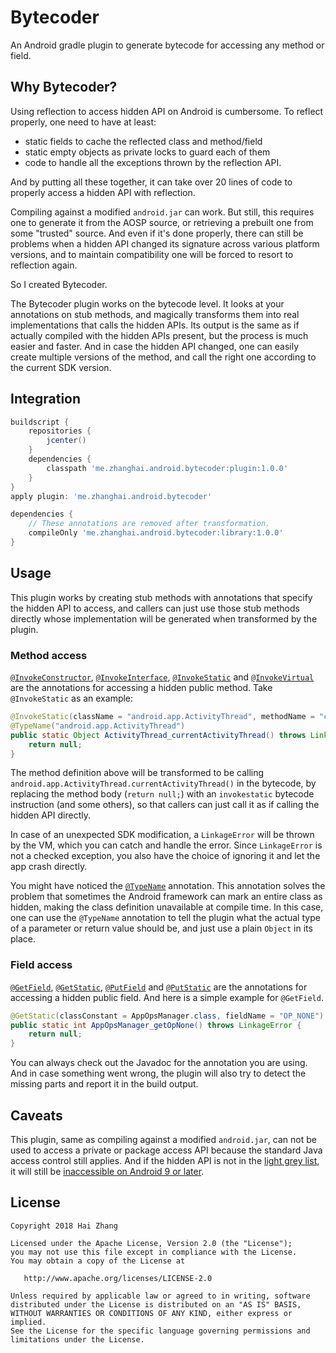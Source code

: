 # Bytecoder

An Android gradle plugin to generate bytecode for accessing any method or field.

## Why Bytecoder?

Using reflection to access hidden API on Android is cumbersome. To reflect properly, one need to have at least:

- static fields to cache the reflected class and method/field
- static empty objects as private locks to guard each of them
- code to handle all the exceptions thrown by the reflection API.

And by putting all these together, it can take over 20 lines of code to properly access a hidden API with reflection.

Compiling against a modified `android.jar` can work. But still, this requires one to generate it from the AOSP source, or retrieving a prebuilt one from some "trusted" source. And even if it's done properly, there can still be problems when a hidden API changed its signature across various platform versions, and to maintain compatibility one will be forced to resort to reflection again.

So I created Bytecoder.

The Bytecoder plugin works on the bytecode level. It looks at your annotations on stub methods, and magically transforms them into real implementations that calls the hidden APIs. Its output is the same as if actually compiled with the hidden APIs present, but the process is much easier and faster. And in case the hidden API changed, one can easily create multiple versions of the method, and call the right one according to the current SDK version.

## Integration

```gradle
buildscript {
    repositories {
        jcenter()
    }
    dependencies {
        classpath 'me.zhanghai.android.bytecoder:plugin:1.0.0'
    }
}
apply plugin: 'me.zhanghai.android.bytecoder'

dependencies {
    // These annotations are removed after transformation.
    compileOnly 'me.zhanghai.android.bytecoder:library:1.0.0'
}
```

## Usage

This plugin works by creating stub methods with annotations that specify the hidden API to access, and callers can just use those stub methods directly whose implementation will be generated when transformed by the plugin.

### Method access

[`@InvokeConstructor`](https://github.com/DreaminginCodeZH/Bytecoder/blob/master/library/src/main/java/me/zhanghai/android/bytecoder/library/InvokeConstructor.java), [`@InvokeInterface`](https://github.com/DreaminginCodeZH/Bytecoder/blob/master/library/src/main/java/me/zhanghai/android/bytecoder/library/InvokeInterface.java), [`@InvokeStatic`](https://github.com/DreaminginCodeZH/Bytecoder/blob/master/library/src/main/java/me/zhanghai/android/bytecoder/library/InvokeStatic.java) and [`@InvokeVirtual`](https://github.com/DreaminginCodeZH/Bytecoder/blob/master/library/src/main/java/me/zhanghai/android/bytecoder/library/InvokeVirtual.java) are the annotations for accessing a hidden public method. Take `@InvokeStatic` as an example:

```java
@InvokeStatic(className = "android.app.ActivityThread", methodName = "currentActivityThread")
@TypeName("android.app.ActivityThread")
public static Object ActivityThread_currentActivityThread() throws LinkageError {
    return null;
}
```

The method definition above will be transformed to be calling `android.app.ActivityThread.currentActivityThread()` in the bytecode, by replacing the method body (`return null;`) with an `invokestatic` bytecode instruction (and some others), so that callers can just call it as if calling the hidden API directly.

In case of an unexpected SDK modification, a `LinkageError` will be thrown by the VM, which you can catch and handle the error. Since `LinkageError` is not a checked exception, you also have the choice of ignoring it and let the app crash directly.

You might have noticed the [`@TypeName`](https://github.com/DreaminginCodeZH/Bytecoder/blob/master/library/src/main/java/me/zhanghai/android/bytecoder/library/TypeName.java) annotation. This annotation solves the problem that sometimes the Android framework can mark an entire class as hidden, making the class definition unavailable at compile time. In this case, one can use the `@TypeName` annotation to tell the plugin what the actual type of a parameter or return value should be, and just use a plain `Object` in its place.

### Field access

[`@GetField`](https://github.com/DreaminginCodeZH/Bytecoder/blob/master/library/src/main/java/me/zhanghai/android/bytecoder/library/GetField.java), [`@GetStatic`](https://github.com/DreaminginCodeZH/Bytecoder/blob/master/library/src/main/java/me/zhanghai/android/bytecoder/library/GetStatic.java), [`@PutField`](https://github.com/DreaminginCodeZH/Bytecoder/blob/master/library/src/main/java/me/zhanghai/android/bytecoder/library/PutField.java) and [`@PutStatic`](https://github.com/DreaminginCodeZH/Bytecoder/blob/master/library/src/main/java/me/zhanghai/android/bytecoder/library/PutStatic.java) are the annotations for accessing a hidden public field. And here is a simple example for `@GetField`.

```java
@GetStatic(classConstant = AppOpsManager.class, fieldName = "OP_NONE")
public static int AppOpsManager_getOpNone() throws LinkageError {
    return null;
}
```

You can always check out the Javadoc for the annotation you are using. And in case something went wrong, the plugin will also try to detect the missing parts and report it in the build output.

## Caveats

This plugin, same as compiling against a modified `android.jar`, can not be used to access a private or package access API because the standard Java access control still applies. And if the hidden API is not in the [light grey list](https://android.googlesource.com/platform/prebuilts/runtime/+/master/appcompat/hiddenapi-light-greylist.txt), it will still be [inaccessible on Android 9 or later](https://developer.android.com/about/versions/pie/restrictions-non-sdk-interfaces).

## License

    Copyright 2018 Hai Zhang

    Licensed under the Apache License, Version 2.0 (the "License");
    you may not use this file except in compliance with the License.
    You may obtain a copy of the License at

       http://www.apache.org/licenses/LICENSE-2.0

    Unless required by applicable law or agreed to in writing, software
    distributed under the License is distributed on an "AS IS" BASIS,
    WITHOUT WARRANTIES OR CONDITIONS OF ANY KIND, either express or implied.
    See the License for the specific language governing permissions and
    limitations under the License.
